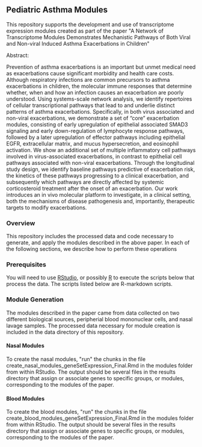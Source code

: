 ## Pediatric Asthma Modules

This repository supports the development and use of transcriptome expression modules created as part of the paper
  "A Network of Transcriptome Modules Demonstrates Mechanistic Pathways of Both Viral and Non-viral Induced Asthma Exacerbations in Children"
  
Abstract:

Prevention of asthma exacerbations is an important but unmet medical need as exacerbations cause significant morbidity and health care costs. Although respiratory infections are common precursors to asthma exacerbations in children, the molecular immune responses that determine whether, when and how an infection causes an exacerbation are poorly understood. Using systems-scale network analysis, we identify repertoires of cellular transcriptional pathways that lead to and underlie distinct patterns of asthma exacerbations. Specifically, in both virus associated and non-viral exacerbations, we demonstrate a set of “core” exacerbation modules, consisting of early upregulation of epithelial associated SMAD3 signaling and early down-regulation of lymphocyte response pathways, followed by a later upregulation of effector pathways including epithelial EGFR, extracellular matrix, and mucus hypersecretion, and eosinophil activation. We show an additional set of multiple inflammatory cell pathways involved in virus-associated exacerbations, in contrast to epithelial cell pathways associated with non-viral exacerbations. Through the longitudinal study design, we identify baseline pathways predictive of exacerbation risk, the kinetics of these pathways progressing to a clinical exacerbation, and subsequently which pathways are directly affected by systemic corticosteroid treatment after the onset of an exacerbation. Our work introduces an in vivo molecular platform to investigate, in a clinical setting, both the mechanisms of disease pathogenesis and, importantly, therapeutic targets to modify exacerbations.

### Overview

This repository includes the processed data and code necessary to generate, and apply the modules described in the above paper.  In each of the following sections, we describe how to perform these operations

### Prerequisites

You will need to use [RStudio](https://www.rstudio.com), or possibly [R](https://www.r-project.org) to execute the scripts below that process the data.  The scripts listed below are R-markdown scripts.

### Module Generation

The modules described in the paper came from data collected on two different biological sources, peripherial blood mononuclear cells, and nasal lavage samples.  The processed data necessary for module creation is included in the data directory of this repository.

#### Nasal Modules

To create the nasal modules, "run" the chunks in the file create_nasal_modules_geneSetExpression_Final.Rmd in the modules folder from within RStudio.
The output should be several files in the results directory that assign or associate genes to specific groups, or modules, corresponding to the modules of the paper.

#### Blood Modules

To create the blood modules, "run" the chunks in the file create_blood_modules_geneSetExpression_Final.Rmd in the modules folder from within RStudio.
The output should be several files in the results directory that assign or associate genes to specific groups, or modules, corresponding to the modules of the paper.